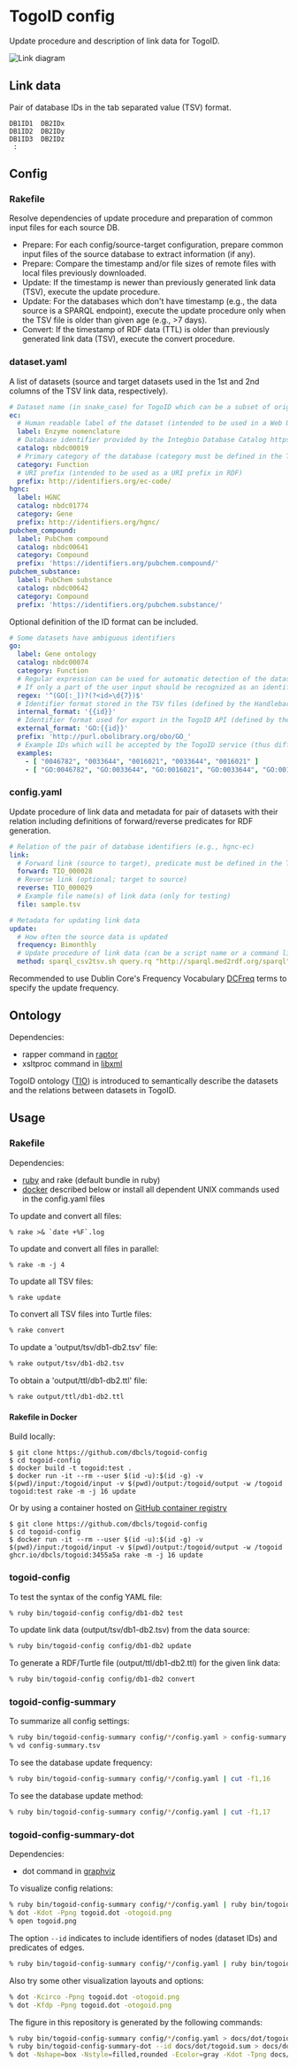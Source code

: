 # TogoID config

Update procedure and description of link data for TogoID.

![Link diagram](https://github.com/dbcls/togoid-config/blob/main/docs/dot/togoid.png?raw=true)

## Link data

Pair of database IDs in the tab separated value (TSV) format.

```
DB1ID1	DB2IDx
DB1ID2	DB2IDy
DB1ID3	DB2IDz
 :
```

## Config

### Rakefile

Resolve dependencies of update procedure and preparation of common input files for each source DB.

* Prepare: For each config/source-target configuration, prepare common input files of the source database to extract information (if any).
* Prepare: Compare the timestamp and/or file sizes of remote files with local files previously downloaded.
* Update: If the timestamp is newer than previously generated link data (TSV), execute the update procedure.
* Update: For the databases which don't have timestamp (e.g., the data source is a SPARQL endpoint), execute the update procedure only when the TSV file is older than given age (e.g., >7 days).
* Convert: If the timestamp of RDF data (TTL) is older than previously generated link data (TSV), execute the convert procedure.

### dataset.yaml

A list of datasets (source and target datasets used in the 1st and 2nd columns of the TSV link data, respectively).

```yaml
# Dataset name (in snake_case) for TogoID which can be a subset of original database divided by the category.
ec:
  # Human readable label of the dataset (intended to be used in a Web UI)
  label: Enzyme nomenclature
  # Database identifier provided by the Integbio Database Catalog https://integbio.jp/dbcatalog/
  catalog: nbdc00019
  # Primary category of the database (category must be defined in the TogoID ontology)
  category: Function
  # URI prefix (intended to be used as a URI prefix in RDF)
  prefix: http://identifiers.org/ec-code/
hgnc:
  label: HGNC
  catalog: nbdc01774
  category: Gene
  prefix: http://identifiers.org/hgnc/
pubchem_compound:
  label: PubChem compound
  catalog: nbdc00641
  category: Compound
  prefix: 'https://identifiers.org/pubchem.compound/'
pubchem_substance:
  label: PubChem substance
  catalog: nbdc00642
  category: Compound
  prefix: 'https://identifiers.org/pubchem.substance/'
```

Optional definition of the ID format can be included.

```yaml
# Some datasets have ambiguous identifiers
go:
  label: Gene ontology
  catalog: nbdc00074
  category: Function
  # Regular expression can be used for automatic detection of the dataset from identifiers given by users.
  # If only a part of the user input should be recognized as an identifier, use a named capture to indicate the part.
  regex: '^(GO[:_])?(?<id>\d{7})$'
  # Identifier format stored in the TSV files (defined by the Handlebars notation with a named capture).
  internal_format: '{{id}}'
  # Identifier format used for export in the TogoID API (defined by the Handlebars notation with a named capture).
  external_format: 'GO:{{id}}'
  prefix: 'http://purl.obolibrary.org/obo/GO_'
  # Example IDs which will be accepted by the TogoID service (thus different types of IDs can be included)
  examples:
    - [ "0046782", "0033644", "0016021", "0033644", "0016021" ]
    - [ "GO:0046782", "GO:0033644", "GO:0016021", "GO:0033644", "GO:0016021" ]
```

### config.yaml

Update procedure of link data and metadata for pair of datasets with their relation including definitions of forward/reverse predicates for RDF generation.

```yaml
# Relation of the pair of database identifiers (e.g., hgnc-ec)
link:
  # Forward link (source to target), predicate must be defined in the TogoID ontology
  forward: TIO_000028
  # Reverse link (optional; target to source)
  reverse: TIO_000029
  # Example file name(s) of link data (only for testing)
  file: sample.tsv

# Metadata for updating link data
update:
  # How often the source data is updated
  frequency: Bimonthly
  # Update procedure of link data (can be a script name or a command line)
  method: sparql_csv2tsv.sh query.rq "http://sparql.med2rdf.org/sparql"
```

Recommended to use Dublin Core's Frequency Vocabulary [DCFreq](https://www.dublincore.org/specifications/dublin-core/collection-description/frequency/) terms to specify the update frequency.

## Ontology

Dependencies:
* rapper command in [raptor](https://librdf.org/raptor/)
* xsltproc command in [libxml](http://www.xmlsoft.org/)

TogoID ontology ([TIO](http://togoid.dbcls.jp/ontology/)) is introduced to semantically describe the datasets and the relations between datasets in TogoID.

## Usage

### Rakefile

Dependencies:
* [ruby](https://www.ruby-lang.org/) and rake (default bundle in ruby)
* [docker](https://www.docker.com/) described below or install all dependent UNIX commands used in the config.yaml files

To update and convert all files:

```
% rake >& `date +%F`.log
```

To update and convert all files in parallel:

```
% rake -m -j 4
```

To update all TSV files:

```sh
% rake update
```

To convert all TSV files into Turtle files:

```sh
% rake convert
```

To update a 'output/tsv/db1-db2.tsv' file:

```sh
% rake output/tsv/db1-db2.tsv
```

To obtain a 'output/ttl/db1-db2.ttl' file:

```sh
% rake output/ttl/db1-db2.ttl
```

#### Rakefile in Docker

Build locally:

```
$ git clone https://github.com/dbcls/togoid-config
$ cd togoid-config
$ docker build -t togoid:test .
$ docker run -it --rm --user $(id -u):$(id -g) -v $(pwd)/input:/togoid/input -v $(pwd)/output:/togoid/output -w /togoid togoid:test rake -m -j 16 update
```

Or by using a container hosted on [GitHub container registry](https://github.com/dbcls/togoid-config/pkgs/container/togoid)

```
$ git clone https://github.com/dbcls/togoid-config
$ cd togoid-config
$ docker run -it --rm --user $(id -u):$(id -g) -v $(pwd)/input:/togoid/input -v $(pwd)/output:/togoid/output -w /togoid ghcr.io/dbcls/togoid:3455a5a rake -m -j 16 update
```

### togoid-config

To test the syntax of the config YAML file:

```sh
% ruby bin/togoid-config config/db1-db2 test
```

To update link data (output/tsv/db1-db2.tsv) from the data source:

```sh
% ruby bin/togoid-config config/db1-db2 update
```

To generate a RDF/Turtle file (output/ttl/db1-db2.ttl) for the given link data:

```sh
% ruby bin/togoid-config config/db1-db2 convert
```

### togoid-config-summary

To summarize all config settings:

```sh
% ruby bin/togoid-config-summary config/*/config.yaml > config-summary.tsv
% vd config-summary.tsv
```

To see the database update frequency:

```sh
% ruby bin/togoid-config-summary config/*/config.yaml | cut -f1,16
```

To see the database update method:

```sh
% ruby bin/togoid-config-summary config/*/config.yaml | cut -f1,17
```

### togoid-config-summary-dot

Dependencies:
* dot command in [graphviz](https://graphviz.org/)

To visualize config relations:

```sh
% ruby bin/togoid-config-summary config/*/config.yaml | ruby bin/togoid-config-summary-dot > togoid.dot
% dot -Kdot -Ppng togoid.dot -otogoid.png
% open togoid.png
```

The option `--id` indicates to include identifiers of nodes (dataset IDs) and predicates of edges.

```sh
% ruby bin/togoid-config-summary config/*/config.yaml | ruby bin/togoid-config-summary-dot --id > togoid.dot
```

Also try some other visualization layouts and options:

```sh
% dot -Kcirco -Ppng togoid.dot -otogoid.png
% dot -Kfdp -Ppng togoid.dot -otogoid.png
```

The figure in this repository is generated by the following commands:

```sh
% ruby bin/togoid-config-summary config/*/config.yaml > docs/dot/togoid.sum
% ruby bin/togoid-config-summary-dot --id docs/dot/togoid.sum > docs/dot/togoid.dot
% dot -Nshape=box -Nstyle=filled,rounded -Ecolor=gray -Kdot -Tpng docs/dot/togoid.dot -odocs/dot/togoid.png
```
